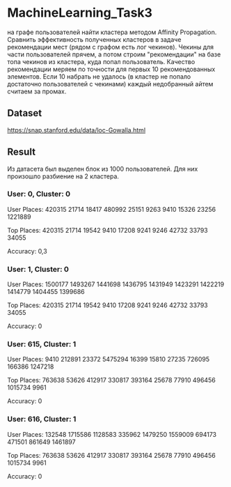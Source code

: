 # MachineLearning_Task3
на графе пользователей найти кластера методом Affinity Propagation. Сравнить эффективность полученных кластеров в задаче рекомендации мест (рядом с графом есть лог чекинов). Чекины для части пользователей прячем, а потом строим "рекомендации" на базе топа чекинов из кластера, куда попал пользователь. Качество рекомендации меряем по точности для первых 10 рекомендованных элементов. Если 10 набрать не удалось (в кластер не попало достаточно пользователей с чекинами) каждый недобранный айтем считаем за промах.

## Dataset

https://snap.stanford.edu/data/loc-Gowalla.html  

## Result

Из датасета был выделен блок из 1000 пользователей. Для них произошло разбиение на 2 кластера.

### User: 0, Cluster: 0

User Places: 420315 21714 18417 480992 25151 9263 9410 15326 23256 1221889

Top Places: 420315 21714 19542 9410 17208 9241 9246 42732 33793 34055

Accuracy: 0,3

### User: 1, Cluster: 0

User Places: 1500177 1493267 1441698 1436795 1431949 1423291 1422219 1414779 1404455 1399686

Top Places: 420315 21714 19542 9410 17208 9241 9246 42732 33793 34055

Accuracy: 0

### User: 615, Cluster: 1

User Places: 9410 212891 23372 5475294 16399 15810 27235 726095 166386 1247218

Top Places: 763638 53626 412917 330817 393164 25678 77910 496456 1015734 9961

Accuracy: 0

### User: 616, Cluster: 1

User Places: 132548 1715586 1128583 335962 1479250 1559009 694173 471501 861649 1461897

Top Places: 763638 53626 412917 330817 393164 25678 77910 496456 1015734 9961

Accuracy: 0
